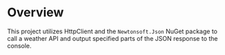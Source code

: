 # Overview

This project utilizes HttpClient and the `Newtonsoft.Json` NuGet package to call a weather API and output specified parts of the JSON response to the console.
